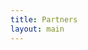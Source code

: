 ```yaml
---
title: Partners
layout: main
---
```


<!---
## Coordinator

Research Centre Jülich  
Institute for Advance Simulation  
Jülich Supercomputing Centre  
D-52425 Jülich

## Academic Partners

* University of Bonn
* Chemnitz University of Technology
* University of Stuttgart
* University of Wuppertal

## Associated Research Centre Partners

* Fraunhofer Institute SCAI  
	St. Augustin
* Max-Planck Institute for Polymerscience Mainz

## Associated Industrial Partners

* BASF
* Cognis
* IBM
-->
